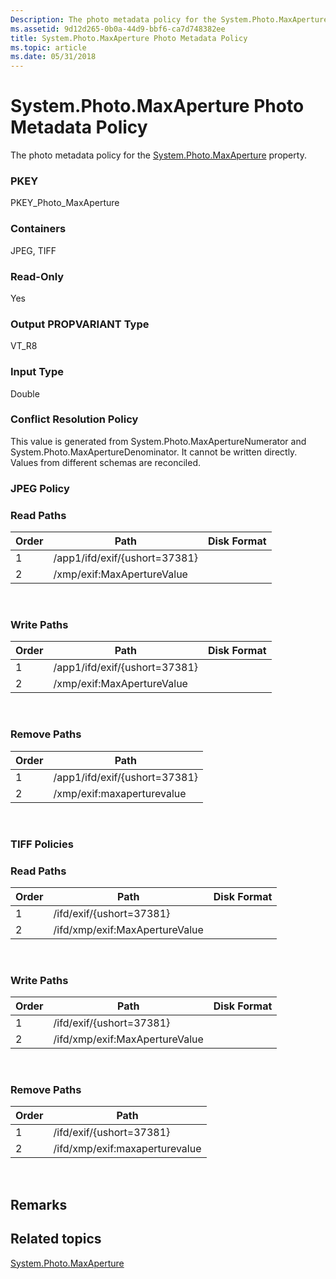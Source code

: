 ```yaml
---
Description: The photo metadata policy for the System.Photo.MaxAperture property.
ms.assetid: 9d12d265-0b0a-44d9-bbf6-ca7d748382ee
title: System.Photo.MaxAperture Photo Metadata Policy
ms.topic: article
ms.date: 05/31/2018
---
```


# System.Photo.MaxAperture Photo Metadata Policy

The photo metadata policy for the [System.Photo.MaxAperture](../properties/props-system-photo-maxaperture.md) property.

### PKEY

PKEY\_Photo\_MaxAperture

### Containers

JPEG, TIFF

### Read-Only

Yes

### Output PROPVARIANT Type

VT\_R8

### Input Type

Double

### Conflict Resolution Policy

This value is generated from System.Photo.MaxApertureNumerator and System.Photo.MaxApertureDenominator. It cannot be written directly. Values from different schemas are reconciled.

### JPEG Policy

### Read Paths



| Order | Path                          | Disk Format |
|-------|-------------------------------|-------------|
| 1     | /app1/ifd/exif/{ushort=37381} |             |
| 2     | /xmp/exif:MaxApertureValue    |             |



 

### Write Paths



| Order | Path                          | Disk Format |
|-------|-------------------------------|-------------|
| 1     | /app1/ifd/exif/{ushort=37381} |             |
| 2     | /xmp/exif:MaxApertureValue    |             |



 

### Remove Paths



| Order | Path                          |
|-------|-------------------------------|
| 1     | /app1/ifd/exif/{ushort=37381} |
| 2     | /xmp/exif:maxaperturevalue    |



 

### TIFF Policies

### Read Paths



| Order | Path                           | Disk Format |
|-------|--------------------------------|-------------|
| 1     | /ifd/exif/{ushort=37381}       |             |
| 2     | /ifd/xmp/exif:MaxApertureValue |             |



 

### Write Paths



| Order | Path                           | Disk Format |
|-------|--------------------------------|-------------|
| 1     | /ifd/exif/{ushort=37381}       |             |
| 2     | /ifd/xmp/exif:MaxApertureValue |             |



 

### Remove Paths



| Order | Path                           |
|-------|--------------------------------|
| 1     | /ifd/exif/{ushort=37381}       |
| 2     | /ifd/xmp/exif:maxaperturevalue |



 

## Remarks

## Related topics

<dl> <dt>

[System.Photo.MaxAperture](../properties/props-system-photo-maxaperture.md)
</dt> </dl>

 

 